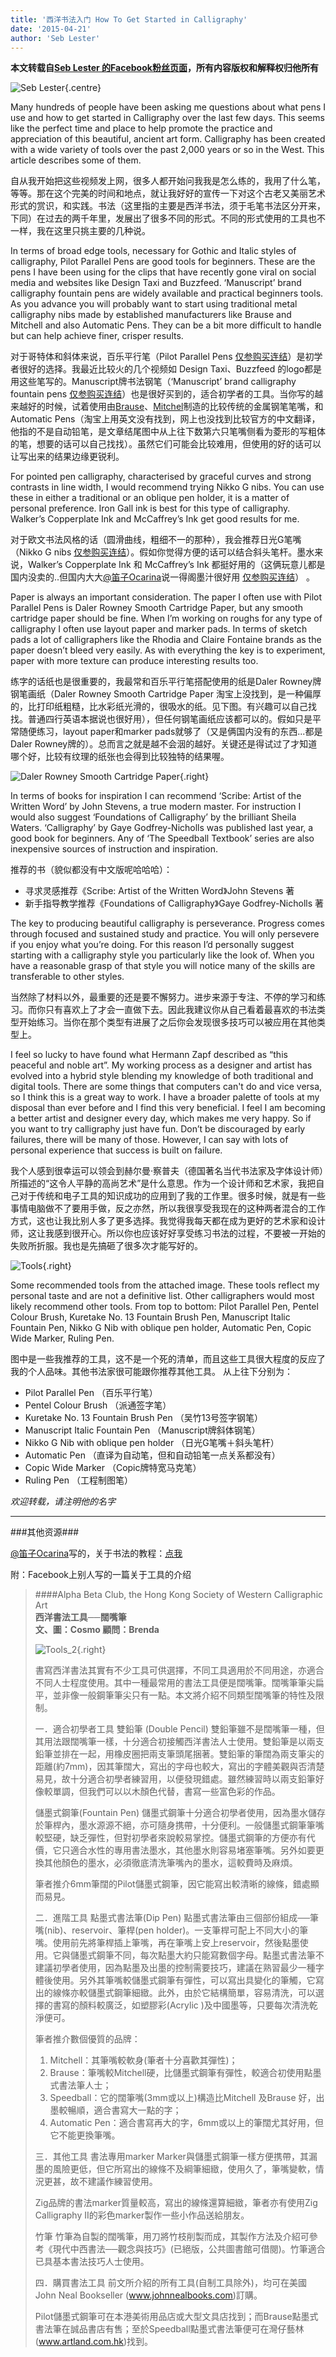 ```yaml
---
title: '西洋书法入门 How To Get Started in Calligraphy'
date: '2015-04-21'
author: 'Seb Lester'
---
```


**本文转载自[Seb Lester 的Facebook粉丝页面](https://www.facebook.com/143768095661303/photos/pb.143768095661303.-2207520000.1429612097./873732292664876/?type=1&theater)，所有内容版权和解释权归他所有**

![Seb Lester](/images/how-to-get-started-in-calligraphy/Seb_Lester.jpg "Seb Lester"){.centre}


Many hundreds of people have been asking me questions about what pens I use and how to get started in Calligraphy over the last few days. This seems like the perfect time and place to help promote the practice and appreciation of this beautiful, ancient art form. Calligraphy has been created with a wide variety of tools over the past 2,000 years or so in the West. This article describes some of them.

自从我开始把这些视频发上网，很多人都开始问我我是怎么练的，我用了什么笔，等等。那在这个完美的时间和地点，就让我好好的宣传一下对这个古老又美丽艺术形式的赏识，和实践。书法（这里指的主要是西洋书法，须于毛笔书法区分开来，下同）在过去的两千年里，发展出了很多不同的形式。不同的形式使用的工具也不一样，我在这里只挑主要的几种说。

In terms of broad edge tools, necessary for Gothic and Italic styles of calligraphy, Pilot Parallel Pens are good tools for beginners. These are the pens I have been using for the clips that have recently gone viral on social media and websites like Design Taxi and Buzzfeed. ‘Manuscript’ brand calligraphy fountain pens are widely available and practical beginners tools. As you advance you will probably want to start using traditional metal calligraphy nibs made by established manufacturers like Brause and Mitchell and also Automatic Pens. They can be a bit more difficult to handle but can help achieve finer, crisper results.

对于哥特体和斜体来说，百乐平行笔（Pilot Parallel Pens [仅参购买连结](http://item.taobao.com/item.htm?spm=a230r.1.14.1.tZZ3uO&id=27617164531&ns=1&abbucket=3#detail)）是初学者很好的选择。我最近比较火的几个视频如 Design Taxi、Buzzfeed 的logo都是用这些笔写的。Manuscript牌书法钢笔（‘Manuscript’ brand calligraphy fountain pens [仅参购买连结]([http://item.taobao.com/item.htm?spm=a230r.1.14.46.e3WIJ7&id=20402167317&ns=1&abbucket=3#detail])）也是很好买到的，适合初学者的工具。当你写的越来越好的时候，试着使用由[Brause](http://item.taobao.com/item.htm?spm=a230r.1.14.47.DOAIdo&id=14627508532&ns=1&abbucket=3#detail)、[Mitchel](http://item.taobao.com/item.htm?spm=a230r.1.14.19.0dHskS&id=36367145158&ns=1&abbucket=3#detail)制造的比较传统的金属钢笔笔嘴，和 Automatic Pens（淘宝上用英文没有找到，网上也没找到比较官方的中文翻译，他指的不是自动铅笔，是文章结尾图中从上往下数第六只笔嘴侧看为菱形的写粗体的笔，想要的话可以自己找找）。虽然它们可能会比较难用，但使用的好的话可以让写出来的结果边缘更锐利。

For pointed pen calligraphy, characterised by graceful curves and strong contrasts in line width, I would recommend trying Nikko G nibs. You can use these in either a traditional or an oblique pen holder, it is a matter of personal preference. Iron Gall ink is best for this type of calligraphy. Walker’s Copperplate Ink and McCaffrey’s Ink get good results for me.

对于欧文书法风格的话（圆滑曲线，粗细不一的那种），我会推荐日光G笔嘴（Nikko G nibs [仅参购买连结](http://detail.tmall.com/item.htm?spm=a230r.1.14.7.HzKs23&id=13642157100&ns=1&abbucket=3)）。假如你觉得方便的话可以结合斜头笔杆。墨水来说，Walker’s Copperplate Ink 和 McCaffrey’s Ink 都挺好用的（这俩玩意儿都是国内没卖的..但国内大大[@笛子Ocarina](http://www.weibo.com/u/1421647581?topnav=1&wvr=6&topsug=1)说一得阁墨汁很好用 [仅参购买连结](http://detail.tmall.com/item.htm?spm=a230r.1.14.11.g0BUDl&id=37259199006&ad_id=&am_id=&cm_id=140105335569ed55e27b&pm_id=&abbucket=3)） 。

Paper is always an important consideration. The paper I often use with Pilot Parallel Pens is Daler Rowney Smooth Cartridge Paper, but any smooth cartridge paper should be fine. When I’m working on roughs for any type of calligraphy I often use layout paper and marker pads. In terms of sketch pads a lot of calligraphers like the Rhodia and Claire Fontaine brands as the paper doesn’t bleed very easily. As with everything the key is to experiment, paper with more texture can produce interesting results too.

练字的话纸也是很重要的，我最常和百乐平行笔搭配使用的纸是Daler Rowney牌钢笔画纸（Daler Rowney Smooth Cartridge Paper 淘宝上没找到，是一种偏厚的，比打印纸粗糙，比水彩纸光滑的，很吸水的纸。见下图。有兴趣可以自己找找。普通四行英语本据说也很好用），但任何钢笔画纸应该都可以的。假如只是平常随便练习，layout paper和marker pads就够了（又是俩国内没有的东西...都是Daler Rowney牌的）。总而言之就是越不会洇的越好。关键还是得试过了才知道哪个好，比较有纹理的纸张也会得到比较独特的结果喔。

![Daler Rowney Smooth Cartridge Paper](/images/how-to-get-started-in-calligraphy/cartridge_paper.jpg "Daler Rowney Smooth Cartridge Paper"){.right}

In terms of books for inspiration I can recommend ‘Scribe: Artist of the Written Word’ by John Stevens, a true modern master. For instruction I would also suggest ‘Foundations of Calligraphy’ by the brilliant Sheila Waters. ‘Calligraphy’ by Gaye Godfrey-Nicholls was published last year, a good book for beginners. Any of ‘The Speedball Textbook’ series are also inexpensive sources of instruction and inspiration.

推荐的书（貌似都没有中文版呢哈哈哈）：

* 寻求灵感推荐《Scribe: Artist of the Written Word》John Stevens 著
* 新手指导教学推荐《Foundations of Calligraphy》Gaye Godfrey-Nicholls 著

The key to producing beautiful calligraphy is perseverance. Progress comes through focused and sustained study and practice. You will only persevere if you enjoy what you’re doing. For this reason I’d personally suggest starting with a calligraphy style you particularly like the look of. When you have a reasonable grasp of that style you will notice many of the skills are transferable to other styles.

当然除了材料以外，最重要的还是要不懈努力。进步来源于专注、不停的学习和练习。而你只有喜欢上了才会一直做下去。因此我建议你从自己看着最喜欢的书法类型开始练习。当你在那个类型有进展了之后你会发现很多技巧可以被应用在其他类型上。

I feel so lucky to have found what Hermann Zapf described as “this peaceful and noble art”. My working process as a designer and artist has evolved into a hybrid style blending my knowledge of both traditional and digital tools. There are some things that computers can't do and vice versa, so I think this is a great way to work. I have a broader palette of tools at my disposal than ever before and I find this very beneficial. I feel I am becoming a better artist and designer every day, which makes me very happy. So if you want to try calligraphy just have fun. Don’t be discouraged by early failures, there will be many of those. However, I can say with lots of personal experience that success is built on failure.

我个人感到很幸运可以领会到赫尔曼·察普夫（德国著名当代书法家及字体设计师）所描述的“这令人平静的高尚艺术”是什么意思。作为一个设计师和艺术家，我把自己对于传统和电子工具的知识成功的应用到了我的工作里。很多时候，就是有一些事情电脑做不了要用手做，反之亦然，所以我很享受我现在的这种两者混合的工作方式，这也让我比别人多了更多选择。我觉得我每天都在成为更好的艺术家和设计师，这让我感到很开心。所以你也应该好好享受练习书法的过程，不要被一开始的失败所折服。我也是先搞砸了很多次才能写好的。

![Tools](/images/how-to-get-started-in-calligraphy/seb_facebook.jpg "Tools"){.right}

Some recommended tools from the attached image. These tools reflect my personal taste and are not a definitive list. Other calligraphers would most likely recommend other tools. From top to bottom: Pilot Parallel Pen, Pentel Colour Brush, Kuretake No. 13 Fountain Brush Pen, Manuscript Italic Fountain Pen, Nikko G Nib with oblique pen holder, Automatic Pen, Copic Wide Marker, Ruling Pen.

图中是一些我推荐的工具，这不是一个死的清单，而且这些工具很大程度的反应了我的个人品味。其他书法家很可能跟你推荐其他工具。
从上往下分别为：

+ Pilot Parallel Pen （百乐平行笔）
+ Pentel Colour Brush  （派通签字笔）
+ Kuretake No. 13 Fountain Brush Pen （吴竹13号签字钢笔）
+ Manuscript Italic Fountain Pen （Manuscript牌斜体钢笔）
+ Nikko G Nib with oblique pen holder （日光G笔嘴＋斜头笔杆）
+ Automatic Pen （直译为自动笔，但和自动铅笔一点关系都没有）
+ Copic Wide Marker （Copic牌特宽马克笔）
+ Ruling Pen （工程制图笔）

*欢迎转载，请注明他的名字*

-----------------------------------------------

###其他资源###

[@笛子Ocarina](http://www.weibo.com/u/1421647581?topnav=1&wvr=6&topsug=1)写的，关于书法的教程：[点我](http://weibo.com/1421647581/BrcbShUlF?from=page_1005051421647581_profile&wvr=6&mod=weibotime&type=comment#_rnd1429610052131)


附：Facebook上别人写的一篇关于工具的介绍

>####Alpha Beta Club, the Hong Kong Society of Western Calligraphic Art<br>
>**西洋書法工具──闊嘴筆**<br>
>**文、圖：Cosmo 顧問：Brenda**
>
>![Tools_2](/images/how-to-get-started-in-calligraphy/tools_2.jpg "Tools_2"){.right}
>
>書寫西洋書法其實有不少工具可供選擇，不同工具適用於不同用途，亦適合不同人士程度使用。其中一種最常用的書法工具便是闊嘴筆。闊嘴筆筆尖扁平，並非像一般鋼筆筆尖只有一點。本文將介紹不同類型闊嘴筆的特性及限制。
>
>一．適合初學者工具
>雙鉛筆 (Double Pencil)
>雙鉛筆雖不是闊嘴筆一種，但其用法跟闊嘴筆一樣，十分適合初接觸西洋書法人士使用。雙鉛筆是以兩支鉛筆並排在一起，用橡皮圈把兩支筆頭尾捆著。雙鉛筆的筆闊為兩支筆尖的距離(約7mm)，因其筆闊大，寫出的字母也較大，寫出的字體美觀與否清楚易見，故十分適合初學者練習用，以便發現錯處。雖然練習時以兩支鉛筆好像較單調，但我們可以以木顏色代替，書寫一些富色彩的作品。
>
>儲墨式鋼筆(Fountain Pen)
>儲墨式鋼筆十分適合初學者使用，因為墨水儲存於筆桿內，墨水源源不絕，亦可隨身携帶，十分便利。一般儲墨式鋼筆筆嘴較堅硬，缺乏彈性，但對初學者來說較易掌控。儲墨式鋼筆的方便亦有代價，它只適合水性的專用書法墨水，其他墨水則容易堵塞筆嘴。另外如要更換其他顏色的墨水，必須徹底清洗筆嘴內的墨水，這較費時及麻煩。
>
>筆者推介6mm筆闊的Pilot儲墨式鋼筆，因它能寫出較清晰的線條，錯處顯而易見。
>
>二．進階工具
>點墨式書法筆(Dip Pen)
>點墨式書法筆由三個部份組成──筆嘴(nib)、reservoir、筆桿(pen holder)。一支筆桿可配上不同大小的筆嘴。使用前先將筆桿插上筆嘴，再在筆嘴上安上reservoir，然後點墨使用。它與儲墨式鋼筆不同，每次點墨大約只能寫數個字母。點墨式書法筆不建議初學者使用，因為點墨及出墨的控制需要技巧，建議在熟習最少一種字體後使用。另外其筆嘴較儲墨式鋼筆有彈性，可以寫出具變化的筆觸，它寫出的線條亦較儲墨式鋼筆細緻。此外，由於它結構簡單，容易清洗，可以選擇的書寫的顏料較廣泛，如塑膠彩(Acrylic )及中國墨等，只要每次清洗乾淨便可。
>
>筆者推介數個優質的品牌：
>1. Mitchell：其筆嘴較軟身(筆者十分喜歡其彈性)；
>2. Brause：筆嘴較Mitchell硬，比儲墨式鋼筆有彈性，較適合初使用點墨式書法筆人士；
>3. Speedball：它的闊筆嘴(3mm或以上)構造比Mitchell 及Brause 好，出墨較暢順，適合書寫大一點的字；
>4. Automatic Pen：適合書寫再大的字，6mm或以上的筆闊尤其好用，但它不能更換筆嘴。
>
>三．其他工具
>書法專用marker
>Marker與儲墨式鋼筆一樣方便携帶，其漏墨的風險更低，但它所寫出的線條不及綱筆細緻，使用久了，筆嘴變軟，情況更甚，故不建議作練習使用。
>
>Zig品牌的書法marker質量較高，寫出的線條還算細緻，筆者亦有使用Zig Calligraphy II的彩色marker製作一些小作品送給朋友。
>
>竹筆
>竹筆為自製的闊嘴筆，用刀將竹枝削製而成，其製作方法及介紹可參考《現代中西書法──觀念與技巧》(已絕版，公共圖書館可借閱)。竹筆適合已具基本書法技巧人士使用。
>
>四．購買書法工具
>前文所介紹的所有工具(自制工具除外)，均可在美國John Neal Bookseller (www.johnnealbooks.com)訂購。
>
>Pilot儲墨式鋼筆可在本港美術用品店或大型文具店找到；而Brause點墨式書法筆在誠品書店有售；至於Speedball點墨式書法筆便可在灣仔藝林(www.artland.com.hk)找到。